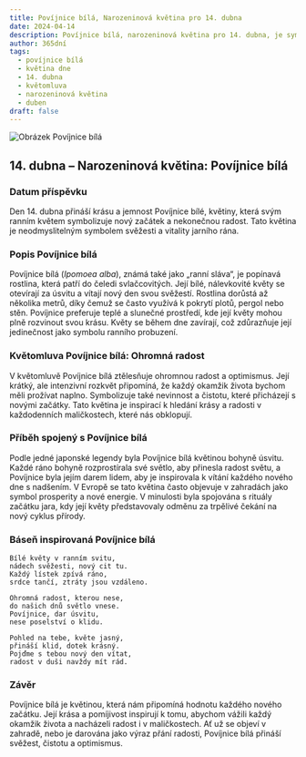 ```yaml
---
title: Povíjnice bílá, Narozeninová květina pro 14. dubna
date: 2024-04-14
description: Povíjnice bílá, narozeninová květina pro 14. dubna, je symbolem Ohromná radost. Objevte její jedinečný význam, fascinující příběhy a poezii, která oslavuje její krásu.
author: 365dní
tags:
  - povíjnice bílá
  - květina dne
  - 14. dubna
  - květomluva
  - narozeninová květina
  - duben
draft: false
---
```


![Obrázek Povíjnice bílá](https://cdn.pixabay.com/photo/2021/08/09/15/36/morning-glory-6533658_1280.jpg#center)


## 14. dubna – Narozeninová květina: Povíjnice bílá

### Datum příspěvku

Den 14. dubna přináší krásu a jemnost Povíjnice bílé, květiny, která svým ranním květem symbolizuje nový začátek a nekonečnou radost. Tato květina je neodmyslitelným symbolem svěžesti a vitality jarního rána.

### Popis Povíjnice bílá

Povíjnice bílá (_Ipomoea alba_), známá také jako „ranní sláva“, je popínavá rostlina, která patří do čeledi svlačcovitých. Její bílé, nálevkovité květy se otevírají za úsvitu a vítají nový den svou svěžestí. Rostlina dorůstá až několika metrů, díky čemuž se často využívá k pokrytí plotů, pergol nebo stěn. Povíjnice preferuje teplé a slunečné prostředí, kde její květy mohou plně rozvinout svou krásu. Květy se během dne zavírají, což zdůrazňuje její jedinečnost jako symbolu ranního probuzení.

### Květomluva Povíjnice bílá: Ohromná radost

V květomluvě Povíjnice bílá ztělesňuje ohromnou radost a optimismus. Její krátký, ale intenzivní rozkvět připomíná, že každý okamžik života bychom měli prožívat naplno. Symbolizuje také nevinnost a čistotu, které přicházejí s novými začátky. Tato květina je inspirací k hledání krásy a radosti v každodenních maličkostech, které nás obklopují.

### Příběh spojený s Povíjnice bílá

Podle jedné japonské legendy byla Povíjnice bílá květinou bohyně úsvitu. Každé ráno bohyně rozprostírala své světlo, aby přinesla radost světu, a Povíjnice byla jejím darem lidem, aby je inspirovala k vítání každého nového dne s nadšením. V Evropě se tato květina často objevuje v zahradách jako symbol prosperity a nové energie. V minulosti byla spojována s rituály začátku jara, kdy její květy představovaly odměnu za trpělivé čekání na nový cyklus přírody.

### Báseň inspirovaná Povíjnice bílá

```
Bílé květy v ranním svitu,  
nádech svěžesti, nový cit tu.  
Každý lístek zpívá ráno,  
srdce tančí, ztráty jsou vzdáleno.  

Ohromná radost, kterou nese,  
do našich dnů světlo vnese.  
Povíjnice, dar úsvitu,  
nese poselství o klidu.  

Pohled na tebe, květe jasný,  
přináší klid, dotek krásný.  
Pojďme s tebou nový den vítat,  
radost v duši navždy mít rád.  
```

### Závěr

Povíjnice bílá je květinou, která nám připomíná hodnotu každého nového začátku. Její krása a pomíjivost inspirují k tomu, abychom vážili každý okamžik života a nacházeli radost i v maličkostech. Ať už se objeví v zahradě, nebo je darována jako výraz přání radosti, Povíjnice bílá přináší svěžest, čistotu a optimismus.